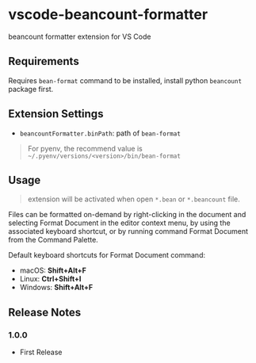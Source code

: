 # vscode-beancount-formatter

beancount formatter extension for VS Code

## Requirements

Requires `bean-format` command to be installed, install python `beancount` package first.

## Extension Settings

* `beancountFormatter.binPath`: path of `bean-format`

> For pyenv, the recommend value is `~/.pyenv/versions/<version>/bin/bean-format`

## Usage

> extension will be activated when open `*.bean` or `*.beancount` file.

Files can be formatted on-demand by right-clicking in the document and selecting Format Document in the editor context menu, by using the associated keyboard shortcut, or by running command Format Document from the Command Palette.

Default keyboard shortcuts for Format Document command:

* macOS: **Shift+Alt+F**
* Linux: **Ctrl+Shift+I**
* Windows: **Shift+Alt+F**

## Release Notes
### 1.0.0
* First Release